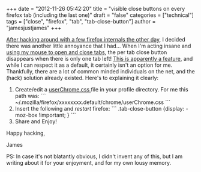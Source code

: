 +++
date = "2012-11-26 05:42:20"
title = "visible close buttons on every firefox tab (including the last one)"
draft = "false"
categories = ["technical"]
tags = ["close", "firefox", "tab", "tab-close-button"]
author = "jamesjustjames"
+++

<a title="more rows and columns on firefox new tab page" href="http://ttboj.wordpress.com/2012/11/24/more-rows-and-columns-on-firefox-new-tab-page/">After hacking around with a few firefox internals the other day</a>, I decided there was another little annoyance that I had... When I'm acting insane and <a href="http://reddit.com/">using my mouse to open and close tabs</a>, the per tab close button disappears when there is only one tab left! <a href="https://bugzilla.mozilla.org/show_bug.cgi?id=455990">This is apparently a feature</a>, and while I can respect it as a default, it certainly isn't an option for me. Thankfully, there are a lot of common minded individuals on the net, and the (hack) solution already existed. Here's to explaining it clearly:
<ol>
	<li>Create/edit a <a href="http://kb.mozillazine.org/UserChrome.css">userChrome.css </a>file in your profile directory. For me this path was:
```
~/.mozilla/firefox/xxxxxxxx.default/chrome/userChrome.css
```
</li>
	<li>Insert the following and <em>restart </em>firefox:
```
.tab-close-button {display: -moz-box !important; }
```
</li>
	<li>Share and Enjoy!</li>
</ol>
Happy hacking,

James

PS: In case it's not blatantly obvious, I didn't invent any of this, but I am writing about it for your enjoyment, and for my own lousy memory.

